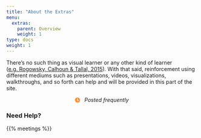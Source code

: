 ```yaml
---
title: "About the Extras"
menu:
  extras:
    parent: Overview
    weight: 1
type: docs
weight: 1
---
```


There’s no such thing as visual learner or any other kind of learner ([e.g. Rogowsky, Calhoun & Tallal, 2015](https://www.apa.org/pubs/journals/features/edu-a0037478.pdf)). With that said, reinforcement using different mediums such as presentations, videos, visualizations, walkthroughs, and so forth can help and will be provided in this part of the site.

<center>
<svg aria-hidden="true" role="img" viewBox="0 0 512 512" style="height:1em;width:1em;vertical-align:-0.125em;margin-left:auto;margin-right:auto;font-size:inherit;fill:#fc913a;overflow:visible;position:relative;"><path d="M256,8C119,8,8,119,8,256S119,504,256,504,504,393,504,256,393,8,256,8Zm92.49,313h0l-20,25a16,16,0,0,1-22.49,2.5h0l-67-49.72a40,40,0,0,1-15-31.23V112a16,16,0,0,1,16-16h32a16,16,0,0,1,16,16V256l58,42.5A16,16,0,0,1,348.49,321Z"/></svg> &nbsp <i>Posted frequently</i>
</center>

### Need Help?

{{% meetings %}}
